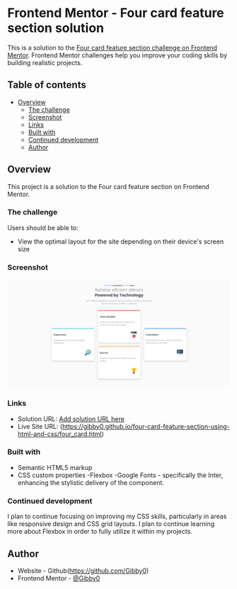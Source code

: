 # Frontend Mentor - Four card feature section solution

This is a solution to the [Four card feature section challenge on Frontend Mentor](https://www.frontendmentor.io/challenges/four-card-feature-section-weK1eFYK). Frontend Mentor challenges help you improve your coding skills by building realistic projects. 

## Table of contents

- [Overview](#overview)
  - [The challenge](#the-challenge)
  - [Screenshot](#screenshot)
  - [Links](#links)
  - [Built with](#built-with)
  - [Continued development](#continued-development)
  - [Author](#author)


## Overview
This project is a solution to the Four card feature section on Frontend Mentor.

### The challenge

Users should be able to:

- View the optimal layout for the site depending on their device's screen size

### Screenshot

![Screenshots of Desktop, Desktop-Active and Mobile View](screenshot/fourcard_webview.png)


### Links

- Solution URL: [Add solution URL here](https://your-solution-url.com)
- Live Site URL: (https://gibby0.github.io/four-card-feature-section-using-html-and-css/four_card.html)

### Built with

- Semantic HTML5 markup
- CSS custom properties
-Flexbox
-Google Fonts - specifically the Inter, enhancing the stylistic delivery of the component.

### Continued development

I plan to continue focusing on improving my CSS skills, particularly in areas like responsive design and CSS grid layouts.
I plan to continue learning more about Flexbox in order to fully utilize it within my projects.


## Author
- Website - Github(https://github.com/Gibby0)
- Frontend Mentor - [@Gibby0](https://www.frontendmentor.io/profile/Gibby0)

